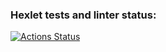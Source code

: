 ### Hexlet tests and linter status:
[![Actions Status](https://github.com/Moshi231/layout-designer-project-58/workflows/hexlet-check/badge.svg)](https://github.com/Moshi231/layout-designer-project-58/workflows/hexlet-check/badge.svg)

